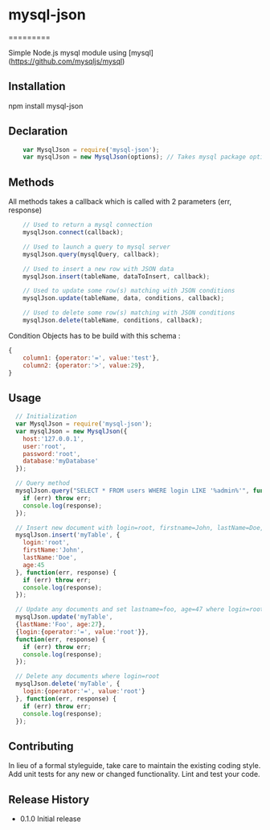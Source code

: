 # mysql-json
=========

Simple Node.js mysql module using [mysql] (https://github.com/mysqljs/mysql)

## Installation

npm install mysql-json

## Declaration

```javascript
    var MysqlJson = require('mysql-json');
    var mysqlJson = new MysqlJson(options); // Takes mysql package options
```

## Methods

All methods takes a callback which is called with 2 parameters (err, response)

```javascript
    // Used to return a mysql connection
    mysqlJson.connect(callback);
```

```javascript
    // Used to launch a query to mysql server
    mysqlJson.query(mysqlQuery, callback);
```

```javascript
    // Used to insert a new row with JSON data
    mysqlJson.insert(tableName, dataToInsert, callback);
```

```javascript
    // Used to update some row(s) matching with JSON conditions
    mysqlJson.update(tableName, data, conditions, callback);
```

```javascript
    // Used to delete some row(s) matching with JSON conditions
    mysqlJson.delete(tableName, conditions, callback);
```

Condition Objects has to be build with this schema :

```javascript
{
    column1: {operator:'=', value:'test'},
    column2: {operator:'>', value:29},
}
```

## Usage

```javascript
  // Initialization
  var MysqlJson = require('mysql-json');
  var mysqlJson = new MysqlJson({
    host:'127.0.0.1',
    user:'root',
    password:'root',
    database:'myDatabase'
  });
```

```javascript
  // Query method
  mysqlJson.query("SELECT * FROM users WHERE login LIKE '%admin%'", function(err, response) {
    if (err) throw err;
    console.log(response);
  });
```

```javascript
  // Insert new document with login=root, firstname=John, lastName=Doe, Age=45
  mysqlJson.insert('myTable', {
    login:'root',
    firstName:'John',
    lastName:'Doe',
    age:45
  }, function(err, response) {
    if (err) throw err;
    console.log(response);
  });
```

```javascript
  // Update any documents and set lastname=foo, age=47 where login=root
  mysqlJson.update('myTable',
  {lastName:'Foo', age:27},
  {login:{operator:'=', value:'root'}},
  function(err, response) {
    if (err) throw err;
    console.log(response);
  });
```

```javascript
  // Delete any documents where login=root
  mysqlJson.delete('myTable', {
    login:{operator:'=', value:'root'}
  }, function(err, response) {
    if (err) throw err;
    console.log(response);
  });
```


## Contributing

In lieu of a formal styleguide, take care to maintain the existing coding style.
Add unit tests for any new or changed functionality. Lint and test your code.

## Release History

* 0.1.0 Initial release
